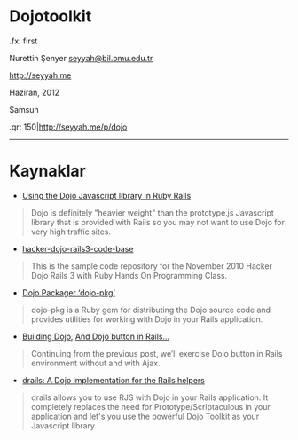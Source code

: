 # Dojotoolkit

.fx: first

Nurettin Şenyer <seyyah@bil.omu.edu.tr>

http://seyyah.me

Haziran, 2012

Samsun

.qr: 150|http://seyyah.me/p/dojo

---

# Kaynaklar

- [Using the Dojo Javascript library in Ruby
Rails](http://blog.markwatson.com/2007/01/using-dojo-javascript-library-in-ruby.html)

> Dojo is definitely "heavier weight" than the prototype.js Javascript library
> that is provided with Rails so you may not want to use Dojo for very high
> traffic sites.

- [hacker-dojo-rails3-code-base](https://github.com/newfront/hacker-dojo-rails3-code-base)

> This is the sample code repository for the November 2010 Hacker Dojo Rails 3
> with Ruby Hands On Programming Class.

- [Dojo Packager ‘dojo-pkg’](http://dojo-pkg.rubyforge.org/)

> dojo-pkg is a Ruby gem for distributing the Dojo source code and provides
> utilities for working with Dojo in your Rails application.

- [Building Dojo](http://ajaxodyssey.wordpress.com/2010/07/27/building-dojo/),
[And Dojo button in
Rails…](http://ajaxodyssey.wordpress.com/2010/07/12/and-dojo-button-in-rails/)

> Continuing from the previous post, we’ll exercise Dojo button in Rails
> environment without and with Ajax.

- [drails: A Dojo implementation for the Rails
helpers](https://github.com/foobarfighter/drails)

> drails allows you to use RJS with Dojo in your Rails application.
> It
> completely replaces the need for Prototype/Scriptaculous in your
> application
> and let's you use the powerful Dojo Toolkit as your Javascript
> library.

